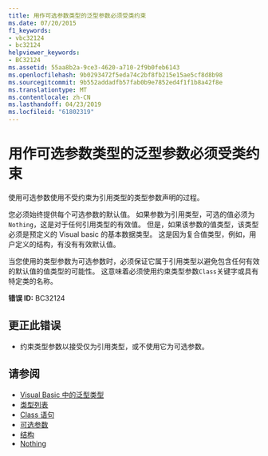 ```yaml
---
title: 用作可选参数类型的泛型参数必须受类约束
ms.date: 07/20/2015
f1_keywords:
- vbc32124
- bc32124
helpviewer_keywords:
- BC32124
ms.assetid: 55aa8b2a-9ce3-4620-a710-2f9b0feb6143
ms.openlocfilehash: 9b0293472f5eda74c2bf8fb215e15ae5cf8d8b98
ms.sourcegitcommit: 9b552addadfb57fab0b9e7852ed4f1f1b8a42f8e
ms.translationtype: MT
ms.contentlocale: zh-CN
ms.lasthandoff: 04/23/2019
ms.locfileid: "61802319"
---
```

# <a name="generic-parameters-used-as-optional-parameter-types-must-be-class-constrained"></a>用作可选参数类型的泛型参数必须受类约束
使用可选参数使用不受约束为引用类型的类型参数声明的过程。  
  
 您必须始终提供每个可选参数的默认值。 如果参数为引用类型，可选的值必须为`Nothing`，这是对于任何引用类型的有效值。 但是，如果该参数的值类型，该类型必须是预定义的 Visual basic 的基本数据类型。 这是因为复合值类型，例如，用户定义的结构，有没有有效默认值。  
  
 当您使用的类型参数为可选参数时，必须保证它属于引用类型以避免包含任何有效的默认值的值类型的可能性。 这意味着必须使用约束类型参数`Class`关键字或具有特定类的名称。  
  
 **错误 ID:** BC32124  
  
## <a name="to-correct-this-error"></a>更正此错误  
  
-   约束类型参数以接受仅为引用类型，或不使用它为可选参数。  
  
## <a name="see-also"></a>请参阅

- [Visual Basic 中的泛型类型](../../../visual-basic/programming-guide/language-features/data-types/generic-types.md)
- [类型列表](../../../visual-basic/language-reference/statements/type-list.md)
- [Class 语句](../../../visual-basic/language-reference/statements/class-statement.md)
- [可选参数](../../../visual-basic/programming-guide/language-features/procedures/optional-parameters.md)
- [结构](../../../visual-basic/programming-guide/language-features/data-types/structures.md)
- [Nothing](../../../visual-basic/language-reference/nothing.md)
